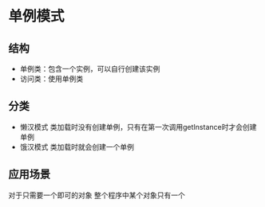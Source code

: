 # 单例模式
## 结构
+ 单例类：包含一个实例，可以自行创建该实例
+ 访问类：使用单例类

## 分类
+ 懒汉模式  类加载时没有创建单例，只有在第一次调用getInstance时才会创建单例
+ 饿汉模式  类加载时就会创建一个单例

## 应用场景
对于只需要一个即可的对象
整个程序中某个对象只有一个